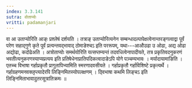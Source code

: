 ```yaml
---
index: 3.3.141
sutra: वोताप्योः
vritti: padamanjari
---
```


 वा आ उताप्योरिति आङ्ः प्रश्लेषं दर्शयति । तत्राङ् उताप्योरित्यनेन सम्बन्धादल्पापेक्षत्वेनान्तरङ्गत्वाद्वा पूर्वं परेण सहाद्गुणे कृते पूर्वं प्रत्यन्तवद्भावाद् ठोमाङेश्चऽ इति पररूपम्, यथा---आऔउढा उ ओढा, अद्य ओढा अद्योढा, कदोढेअति । अत्रोताप्योः समर्थयोरिति यत्सप्तम्यन्तं तदवधित्वेनापादीयते, तत्र प्रकृतिवदनुकरणं भवतीत्यनुकरणस्याप्यप्रत्यय इति प्रतिषेधेनाप्रातिपदिकत्वादाङेऽपि योगे पञ्चम्यभावः । मर्यादायामाङिति । एतच्च विभाषा गर्हाप्रकृतौ प्रागुतापिभ्यामिति स्मरणादवसीयते । गर्हाप्रकृतौ गर्हाविशिष्टे प्रकृत्यर्थे । गर्हाग्रहणमनवक्लृप्त्यादेरपि लिङ्निमितस्योपलक्षणम् । ठ्विभाषा कथमि लिङ्चऽ इति लिङ्निमिताभावादुतरसूत्रातिक्रमः ॥